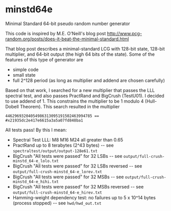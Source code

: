 # minstd64e
Minimal Standard 64-bit pseudo random number generator

This code is inspired by M.E. O'Neill's blog post
http://www.pcg-random.org/posts/does-it-beat-the-minimal-standard.html

That blog post describes a minimal-standard LCG with 128-bit state, 128-bit multiplier, 
and 64-bit output (the high 64 bits of the state). Some of the features of this type of
generator are
* simple code
* small state
* full 2^128 period (as long as multiplier and addend are chosen carefully)

Based on that work, I searched for a new multiplier that passes the LLL spectral test, and 
also passes PractRand and BigCrush (TestU01). I decided to use addend of 1. This constrains 
the multiplier to be 1 modulo 4 (Hull-Dobell Theorem). This search resulted in the multiplier

    44629693204054986313095191502463994785 == #x21935dc2e417e6615a3a5a07fd848ba1

All tests pass! By this I mean:
* Spectral Test LLL: M8 M16 M24 all greater than 0.65
* PractRand up to 8 terabytes (2^43 bytes) -- see `spectraltest/output/output-128e61.txt`
* BigCrush "All tests were passed" for 32 LSBs -- see `output/full-crush-minstd_64-e_lolo.txt`
* BigCrush "All tests were passed" for 32 LSBs reversed  -- see `output/full-crush-minstd_64-e_lorev.txt`
* BigCrush "All tests were passed" for 32 MSBs  -- see `output/full-crush-minstd_64-e_hihi.txt`
* BigCrush "All tests were passed" for 32 MSBs reversed  -- see `output/full-crush-minstd_64-e_hirev.txt`
* Hamming-weight dependency test: no failures up to 5 x 10^14 bytes (process stopped) -- see `hwd/hwd_out.txt`

